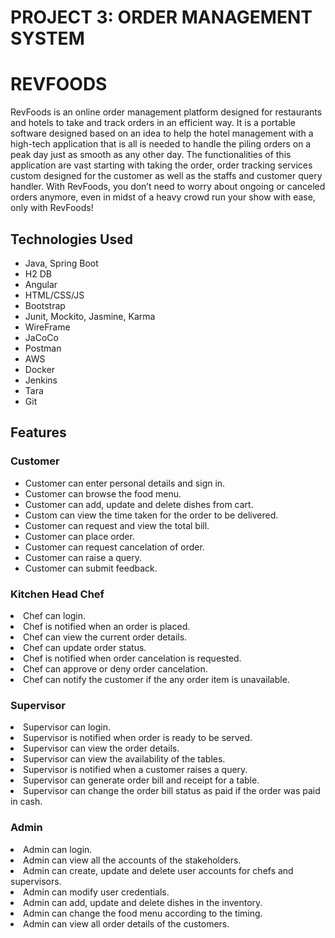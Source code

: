 <h1>PROJECT 3: ORDER MANAGEMENT SYSTEM</h1>
<h1>REVFOODS</h1>

RevFoods is an online order management platform designed for restaurants and hotels to take and track orders in an efficient way. It is a portable software designed based on an idea to help the hotel management with a high-tech application that is all is needed to handle the piling orders on a peak day just as smooth as any other day. The functionalities of this application are vast starting with taking the order, order tracking services custom designed for the customer as well as the staffs and customer query handler. With RevFoods, you don’t need to worry about ongoing or canceled orders anymore, even in midst of a heavy crowd run your show with ease, only with RevFoods!


<h2>Technologies Used </h2>
<ul>
<li>Java, Spring Boot</li>
<li>H2 DB</li>
<li>Angular</li>
<li>HTML/CSS/JS</li>
<li>Bootstrap</li>
<li>Junit, Mockito, Jasmine, Karma</li>
<li>WireFrame</li>
<li>JaCoCo</li>
<li>Postman</li>
<li>AWS</li>
<li>Docker</li>
<li>Jenkins</li>
<li>Tara</li>
<li>Git</li>
</ul>

<h2>Features</h2>

<h3>Customer</h3>
<ul>
<li>Customer can enter personal details and sign in.</li>
<li>Customer can browse the food menu.</li>
<li>Customer can add, update and delete dishes from cart.</li>
<li>Custom can view the time taken for the order to be delivered.</li>
<li>Customer can request and view the total bill.</li>
<li>Customer can place order.</li>
<li>Customer can request cancelation of order.</li>
<li>Customer can raise a query.</li>
<li>Customer can submit feedback.</li>
</ul>

<h3>Kitchen Head Chef</h3>
<li>Chef can login.</li>
<li>Chef is notified when an order is placed.</li>
<li>Chef can view the current order details.</li>
<li>Chef can update order status.</li>
<li>Chef is notified when order cancelation is requested.</li>
<li>Chef can approve or deny order cancelation.</li>
<li>Chef can notify the customer if the any order item is unavailable.</li>

<h3>Supervisor</h3>
<li>Supervisor can login.</li>
<li>Supervisor is notified when order is ready to be served.</li>
<li>Supervisor can view the order details.</li>
<li>Supervisor can view the availability of the tables.</li>
<li>Supervisor is notified when a customer raises a query.</li>
<li>Supervisor can generate order bill and receipt for a table.</li>
<li>Supervisor can change the order bill status as paid if the order was paid in cash.</li>

<h3>Admin</h3>
<li>Admin can login.</li>
<li>Admin can view all the accounts of the stakeholders.</li>
<li>Admin can create, update and delete user accounts for chefs and supervisors.</li>
<li>Admin can modify user credentials.</li>
<li>Admin can add, update and delete dishes in the inventory.</li>
<li>Admin can change the food menu according to the timing.</li>
<li>Admin can view all order details of the customers.</li>

